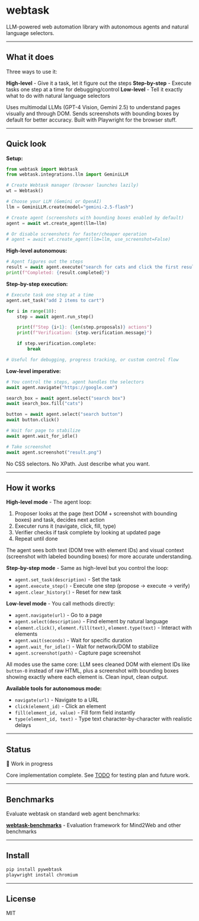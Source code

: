 # webtask

LLM-powered web automation library with autonomous agents and natural language selectors.

---

## What it does

Three ways to use it:

**High-level** - Give it a task, let it figure out the steps
**Step-by-step** - Execute tasks one step at a time for debugging/control
**Low-level** - Tell it exactly what to do with natural language selectors

Uses multimodal LLMs (GPT-4 Vision, Gemini 2.5) to understand pages visually and through DOM. Sends screenshots with bounding boxes by default for better accuracy. Built with Playwright for the browser stuff.

---

## Quick look

**Setup:**
```python
from webtask import Webtask
from webtask.integrations.llm import GeminiLLM

# Create Webtask manager (browser launches lazily)
wt = Webtask()

# Choose your LLM (Gemini or OpenAI)
llm = GeminiLLM.create(model="gemini-2.5-flash")

# Create agent (screenshots with bounding boxes enabled by default)
agent = await wt.create_agent(llm=llm)

# Or disable screenshots for faster/cheaper operation
# agent = await wt.create_agent(llm=llm, use_screenshot=False)
```

**High-level autonomous:**
```python
# Agent figures out the steps
result = await agent.execute("search for cats and click the first result")
print(f"Completed: {result.completed}")
```

**Step-by-step execution:**
```python
# Execute task one step at a time
agent.set_task("add 2 items to cart")

for i in range(10):
    step = await agent.run_step()

    print(f"Step {i+1}: {len(step.proposals)} actions")
    print(f"Verification: {step.verification.message}")

    if step.verification.complete:
        break

# Useful for debugging, progress tracking, or custom control flow
```

**Low-level imperative:**
```python
# You control the steps, agent handles the selectors
await agent.navigate("https://google.com")

search_box = await agent.select("search box")
await search_box.fill("cats")

button = await agent.select("search button")
await button.click()

# Wait for page to stabilize
await agent.wait_for_idle()

# Take screenshot
await agent.screenshot("result.png")
```

No CSS selectors. No XPath. Just describe what you want.

---

## How it works

**High-level mode** - The agent loop:
1. Proposer looks at the page (text DOM + screenshot with bounding boxes) and task, decides next action
2. Executer runs it (navigate, click, fill, type)
3. Verifier checks if task complete by looking at updated page
4. Repeat until done

The agent sees both text (DOM tree with element IDs) and visual context (screenshot with labeled bounding boxes) for more accurate understanding.

**Step-by-step mode** - Same as high-level but you control the loop:
- `agent.set_task(description)` - Set the task
- `agent.execute_step()` - Execute one step (propose → execute → verify)
- `agent.clear_history()` - Reset for new task

**Low-level mode** - You call methods directly:
- `agent.navigate(url)` - Go to a page
- `agent.select(description)` - Find element by natural language
- `element.click()`, `element.fill(text)`, `element.type(text)` - Interact with elements
- `agent.wait(seconds)` - Wait for specific duration
- `agent.wait_for_idle()` - Wait for network/DOM to stabilize
- `agent.screenshot(path)` - Capture page screenshot

All modes use the same core: LLM sees cleaned DOM with element IDs like `button-0` instead of raw HTML, plus a screenshot with bounding boxes showing exactly where each element is. Clean input, clean output.

**Available tools for autonomous mode:**
- `navigate(url)` - Navigate to a URL
- `click(element_id)` - Click an element
- `fill(element_id, value)` - Fill form field instantly
- `type(element_id, text)` - Type text character-by-character with realistic delays

---

## Status

🚧 Work in progress

Core implementation complete. See [TODO](docs/todo.md) for testing plan and future work.

---

## Benchmarks

Evaluate webtask on standard web agent benchmarks:

**[webtask-benchmarks](https://github.com/steve-z-wang/webtask-benchmarks)** - Evaluation framework for Mind2Web and other benchmarks

---

## Install

```bash
pip install pywebtask
playwright install chromium
```

---

## License

MIT
